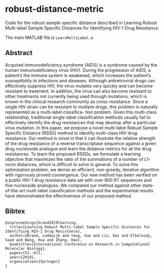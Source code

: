 # robust-distance-metric

Code for the robust sample specific distance described in Learning Robust Multi-label Sample Specific Distances for Identifying HIV-1 Drug Resistance.

The main MATLAB file is `LearnMultiLabel.m`

## Abstract

Acquired immunodeficiency syndrome (AIDS) is a syndrome caused by the human
immunodeficiency virus (HIV). During the progression of AIDS, a patient’s the
immune system is weakened, which increases the patient’s susceptibility to
infections and diseases. Although antiretroviral drugs can effectively suppress
HIV, the virus mutates very quickly and can become resistant to treatment. In
addition, the virus can also become resistant to other treatments not currently
being used through mutations, which is known in the clinical research community
as cross-resistance. Since a single HIV strain can be resistant to multiple
drugs, this problem is naturally represented as a multi-label classifica- tion
problem. Given this multi-class relationship, traditional single-label
classification methods usually fail to effectively identify the drug
resistances that may develop after a particular virus mutation. In this paper,
we propose a novel multi-label Robust Sample Specific Distance (RSSD) method to
identify multi-class HIV drug resistance. Our method is novel in that it can
illustrate the relative strength of the drug resistance of a reverse
transcriptase sequence against a given drug nucleoside analogue and learn the
distance metrics for all the drug resistances. To learn the proposed RSSDs, we
formulate a learning objective that maximizes the ratio of the summations of a
number of L1-norm distances, which is difficult to solve in general. To solve
this optimization problem, we derive an efficient, non-greedy, iterative
algorithm with rigorously proved convergence. Our new method has been verified
on a public HIV-1 drug resistance data set with over 600 RT sequences and five
nucleoside analogues.  We compared our method against other state-of-the-art
multi-label classification methods and the experimental results have
demonstrated the effectiveness of our proposed method.

## Bibtex

```
@inproceedings{brand2019learning,
  title={Learning Robust Multi-label Sample Specific Distances for Identifying HIV-1 Drug Resistance},
  author={Brand, Lodewijk and Yang, Xue and Liu, Kai and Elbeleidy, Saad and Wang, Hua and Zhang, Hao},
  booktitle={International Conference on Research in Computational Molecular Biology},
  pages={51--67},
  year={2019},
  organization={Springer}
}
```
